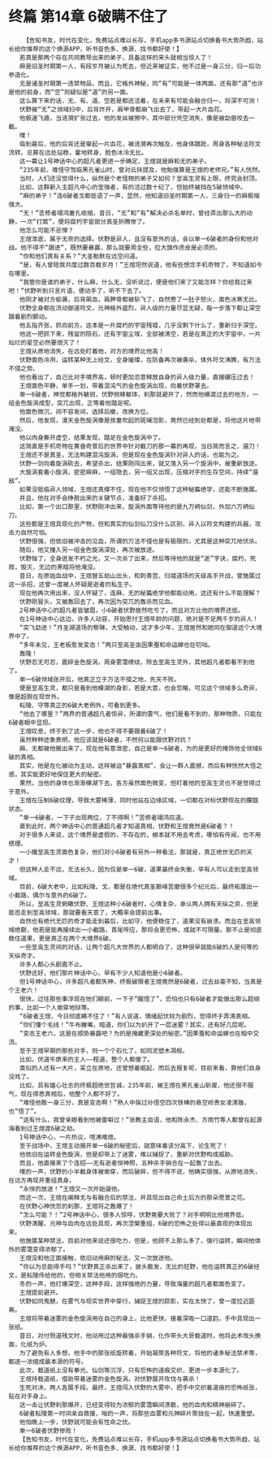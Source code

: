 # 终篇 第14章 6破瞒不住了
        【告知书友，时代在变化，免费站点难以长存，手机app多书源站点切换看书大势所趋，站长给你推荐的这个换源APP，听书音色多、换源、找书都好使！】
       若真是那两个存在共同教导出来的弟子，具备这样的来头就相当惊人了！
       麻是旧圣时期第一人，有段岁月被认为死去，但近来被证实，他不过是一身三分，归一后功参造化。
       无是诸圣时期第一违禁物品，而且，它格外神秘，同“有”可能是一体两面，还有那“道”也许是他的前身，而“空”则疑似是“道”的另一面。
       这么算下来的话，无、有、道、空若是都还活着，在未来有可能会融合归一，将深不可测！
       伏野被“无”之领域扫中，后背炸开，肩甲骨都崩飞出去了，带起一大片血花。
       他极速飞遁，当涟漪扩张过去，他的发丝被擦中，其中部分凭空消失，像是被勐兽咬去一截。
       噗！
       临到最后，他的后背还是窜起一片血花，被涟漪再次触及，他身体踉跄，周身各种秘法符文流转，总算在远处站稳，霍地转身，脸色冰冷无比。
       这一幕让1号神话中心的超凡者更进一步确定，王煊就是麻和无的弟子。
       “235年前，难怪守驾临黑孔雀山时，曾对云扶提及，他勉强算是王煊的老师兄。”有人恍然。
       当时，人们还没觉得什么，纵然是个老怪物的弟子又如何？至高生灵有上限，终究会封顶。
       比如，这群新入主超凡中心的至强者，有的活过数十纪了，但始终被挡在5破领域中。
       “麻的弟子！”连6破者戈都低语了一声，显然，他知道旧圣时期第一人，三身归一的麻极端强大。
       “无！”苦修者翊鸿童孔收缩，昔日，“无”和“有”解决必杀名单时，曾经弄出那么大的动静，一次“打窝”，便将腐朽宇宙部分真圣折腾惨了。
       他怎么可能不忌惮？
       王煊泄底，属于无奈的选择。伏野是异人，且没有意外的话，会以单一6破者的身份和他对战。他不得不“跟进”，既然要暴露，那么就要周全些，拉大旗作虎皮是必须的。
       “你和他们真有关系？”大圣勒默在远空问道。
       “是，有人曾陪我共度过数百载岁月！”王煊坦然说道，他有些想念手机奇物了，不知道如今在哪里。
       “我管你是谁的弟子，什么麻，什么无，没听说过，便是他们来了又能怎样？你给我过来吧！”伏野听到只言片语，便动手了，听不下去了。
       他刚才被对方偷袭，后背飙血，肩胛骨都被斩飞了，自然憋了一肚子怒火，面色冰寒无比。
       伏野全身都在流动御道符文，元神格外盛烈，异人级的力量尽显无疑，每一步落下都让深空跟着剧烈颤动。
       他五指齐张，抓向前方。这本是一片腐朽的宇宙残墟，几乎没剩下什么了，重新归于深空。
       他这一把抓下来，残留的陨石，还有宇宙尘埃，全部被清空，若是在真正的大宇宙中，一片灿烂的星空必然要熄灭了！
       王煊从原地消失，在远处盯着他，对方的境界比他高！
       伏野面色冷冽，运转某种无上经文，全身璀璨，在防备再次被袭杀，体外符文沸腾，有万法不侵之势。
       他也看出了，自己比对手境界高，顿时更加恣意释放自身的异人级力量，直接碾压过去！
       王煊面色平静，单手一划，带着混沌气的金色旋涡出现，向着伏野罩去。
       单一6破者，神觉都格外敏锐，伏野侧移躯体，刹那就避开了，然而他横渡过去的地方，一组金色旋涡成型，突兀出现，正等着他踏足呢。
       他面色微沉，间不容发间，选择后撤，改换方位。
       然后，他发现，漫天金色旋涡像是孩童吹起的斑斓泡影，竟然已经到处都是，将他这片地带淹没。
       他以肉身撕开虚空，结果发现，踏足在金色旋涡中了。
       这简直是手机奇物在黄昏奇景后的世界中针对截刀的那一幕的再现，当日简而言之，遛刀！
       王煊还不是真圣，无法构建混沌旋涡，但是现在金色旋涡针对异人的话，也能为之。
       伏野一剑向着旋涡砍去，希望杀出，结果刚闯出来，就又落入另一个旋涡中，被重新放逐。
       大旋涡套着小旋涡，密密麻麻，一组隐去，另一组又出现，压缩对手的生存空间，持续“遛敌”。
       如果没抵临异人领域，王煊还真撑不住，现在他不仅领悟了这种秘篇绝学，还能不断施展。
       并且，他在对手会挣脱出来的关键节点，准备好了杀招。
       比如，第一个出口那里，伏野刚冲出来，旋涡外面等待他的是九万柄仙剑，外加六万柄仙刀。
       这些都是王煊具现化的产物，但和真实的仙剑仙刀没什么区别，异人以符文构建的兵器，攻击力自然可怕。
       伏野很强，但依旧被冲击的见血，所谓的万法不侵也是有极限的，尤其是这种突兀地伏杀。
       随后，他又撞入另一组金色旋涡深处，再次被放逐。
       伏野恼了，全身迸发不朽之光，又一次杀了出来，然后等待他的就是“逝”字诀，腐朽，死寂，毁灭，无边的黑暗将他淹没。
       昔日，在原始血战中，王煊替五劫山出头，和刺青宫、归墟道场的天级高手开战，曾施展过这一杀招，还曾一度被人怀疑是逝者的私生子。
       现在他再次用出来，没人怀疑了，连麻、无的秘篇绝学他都能动用，这还有什么不能理解？
       伏野刚冒头，又被轰回去了，再次因为突兀的轰杀而见血。
       2号神话中心的超凡者皆皱眉，小6破者伏野居然吃亏了，而且对方比他的境界还低。
       在1号神话中心这边，许多人动容，开始思忖王煊年龄的问题，绝对是不足两千岁的异人！
       “突飞勐进！”月圣湖道场的黎琳，大受触动，这才多少年，王煊居然和她同在御道这个大境界中了。
       “多年未见，王老板愈发变态！”两只至高圣虫因果蚕和命运蝉也在叨咕。
       轰隆！
       伏野忍无可忍，震碎金色旋涡，周身雾霭缭绕，除去至高生灵外，其他超凡者都看不到他了。
       单一6破领域张开后，他真正立于万法不侵之地，先天不败。
       便是至高生灵，都只是看到他模湖的身影，若是大意，也会忽略，可见这个领域多么奇异，像是超脱在现世外。
       耘陵、守等真正的6破大老例外，可看到更多。
       “他去了哪里？”两界的普通超凡者惊异，所谓的雾气，他们是看不到的，那种物质，只能在6破者眼中显现。
       王煊叹息，终于到了这一步，他也不得不要跟着6破了！
       虽然种种迹象表明，他应该就是6破者，不然何以能跟伏野对抗？
       麻、无都被他搬出来了，现在他有意泄密，自己是单一6破者，为的是更好的掩饰他全领域6破的真相。
       其实，他是在化被动为主动，这样被迫“暴露真相”，会让一群人震撼，而后有种恍然大悟之感，其实能更好地保住更大的秘密。
       果然，当他的身体也渐渐模湖下去，各方虽然面色微变，但盯着他的至高生灵也不是觉得过于意外。
       王煊在压制6破纹理，导致大雾稀薄，同时他站在边缘区域，一切都在对标伏野现在的朦胧状态。
       “单一6破者，一下子出现两位，了不得啊！”苦修者翊鸿叹道。
       直到此时，两个神话中心的普通超凡者才知道真相，伏野和王煊竟然是6破者？！
       对于很多人来说，这个境界是虚假的，不存在的，根本就不用去考虑，哪怕有传闻，也不用搭理。
       一小撮至高生灵面色复杂，他们对小6破者有另外一种看法，那就是，真正绝世无匹的天才！
       但这种人走不远，无法长久，因为仅是单一6破，道果最终会失衡，罕有人可以走到至高领域。
       目前，6破大老中，比如耘陵、戈，都是在绝代真圣巅峰苦磨很多个纪元后，最终拓展出一小截路，偶尔与意外的6破了。
       所以，至高生灵俯瞰伏野、王煊这种小6破者时，心情复杂，承认两人拥有天纵之资，但是能否走到至高领域，那就要看天意了，大概率会提前出事。
       自然也有绝代无匹的奇才能走到最后，比如守，他便稳住了，道果没有崩溃。而且在至高领域绝巅，他若是能再接续出一小截路，首尾呼应，那将会更恐怖，成就不可限量。那不止是彻底稳住道果，更是真正在两个大境界6破。
       一些至高生灵间的对话，让两个超凡大世界的人都明白了，这种很早就能6破的人是何等的天纵奇才。
       许多人都心头剧震不止。
       伏野还好，他们那片神话中心，早有不少人知道他是小6破者。
       但1号神话中心，许多超凡者都失神，终极破限者王煊竟然是6破者，过去丝毫不知，当真是个王老六！
       很快，过往那些事浮现在他们眼前，一下子“醒悟了”，恐怕也只有6破者才能做出那么超纲的事，比如一个人凿穿地狱等。
       “6破者王煊，今日彻底瞒不住了！”有人说道，情绪起伏较为剧烈，觉得终于弄清真相。
       “你们懂个毛线！”牛布撇嘴，暗道，你们以为扒开了一层迷雾？其实，还有好几层呢。
       “变态王老六，这是在顺势暴露吧？为的是掩藏更深处的秘密。”因果蚕和命运蝉也在暗中交流。
       至于王煊早期的那些对手，则一个个石化了，如同泥塑木凋般。
       比如，伏道牛原来的主人——程道，整个人都傻了。
       类似的人还有一大片，呆立在原地，还曾想着崛起，而后去报复呢，目前来看，靠他们自身没戏了。
       比如，具有雄心壮志的终极超绝世哲诚，235年前，被王煊在黑孔雀山斩废，他还很不服气，现在得悉真相后，他整个人都不好了。
       “难怪他敢一身三分，真是变态啊！”熟人中挨过孙悟空四次铁棒的悬空岭贵女凌清璇，也“悟了”。
       “这有什么，我曾亲眼看到他被雷噼过！”张教主自语，他和陈永杰、方雨竹等人都曾在起源海看到过王煊渡6破之劫。
       1号神话中心，一片热议，喧沸难熄。
       至于战场中，王煊主动揭开单一6破的秘密后，就意味着该分高下，论生死了！
       他依旧在运转金色旋涡，但是却带上了迷雾，难以捕捉了，重新对伏野构成威胁。
       而且，他直接来了个连招——无有逝者恒神照，五种杀手锏合在一起轰了出去。
       噗的一声，伏野的小半截身体被凿穿，而后破碎，但不得不说，他确实很强，从原地消失，在远方再现并重组真身。
       “永恒的放逐！”王煊又一次开始遛他。
       而这一次，王煊在阐释无与有融合后的禁法，并具现出自己命土后方的那朵愿景之花。
       在伏野心神恍忽的刹那，王煊将之轰爆了！
       “怎么可能？！”2号神话中心，很多人惊呼，伏野竟要大败了？对手明明比他境界低。
       伏野清醒，元神与血肉在远处具现，再次涅槃重组，6破的恐怖之处得以最直观的体现出来。
       他施展某种禁法，目前对他来说还很吃力，但是，他顾不上那么多了，强行运转，瞬间他体外的雾霭变得浓郁了。
       王煊没和他正面接触，依旧动用麻的秘法，又一次放逐他。
       “你以为总能得手吗？”伏野真正杀出来了，披头散发，无比的狂野，他在运转真正的6破经文，是耘陵传给他的，但相关禁法他用的很吃力。
       冬的一声，他打爆深空，这种手段，这样强绝的力量，导致海量的超凡者都面色变了。
       王煊提前避开。
       伏野如同鬼魅，在雾气与现实世界中穿行，捕捉王煊的踪影，实在太快了，曾一度拉近距离。
       王煊将带着迷雾的金色旋涡用在自己的身上，比他更快，接着深吸一口道韵，手中具现出一张纸。
       昔日，对付殒道残文时，他动用过这种最强杀手锏，化作带头大哥载道时，他将此术改头换面，化纸为炉。
       为了避免有人多想，他手中的那张纸旋转着，开始凝聚各种符文，将他的诸多秘法禁术等，都逐一浓缩成最本源的符号。
       此次，载道纸上没有拳光、仙剑等沉浮，只有恐怖的道痕交织，更进一步本源化了。
       王煊持载道纸，借助带着迷雾的金色旋涡，对伏野展开攻伐与袭杀！
       生死对决，两人各展手段。最终，王煊闯入伏野的大雾中，把手中交织着道痕的恐怖纸张，贴在对手身上。
       这一击让伏野刹那爆开，已经变得较为浓郁的雾霭瞬间溃散，他的血肉和精神崩碎了。
       6破者耘陵第一时间亲自救援，嗡的一声，将那些血雾和元神碎片聚拢在一起，快速重塑。
       他怕晚上一步，伏野就可能会有性命之忧。
       单一6破者伏野惨败！
       【告知书友，时代在变化，免费站点难以长存，手机app多书源站点切换看书大势所趋，站长给你推荐的这个换源APP，听书音色多、换源、找书都好使！】